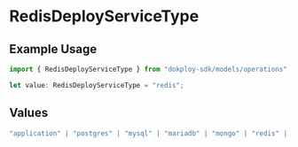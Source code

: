 # RedisDeployServiceType

## Example Usage

```typescript
import { RedisDeployServiceType } from "dokploy-sdk/models/operations";

let value: RedisDeployServiceType = "redis";
```

## Values

```typescript
"application" | "postgres" | "mysql" | "mariadb" | "mongo" | "redis" | "compose"
```